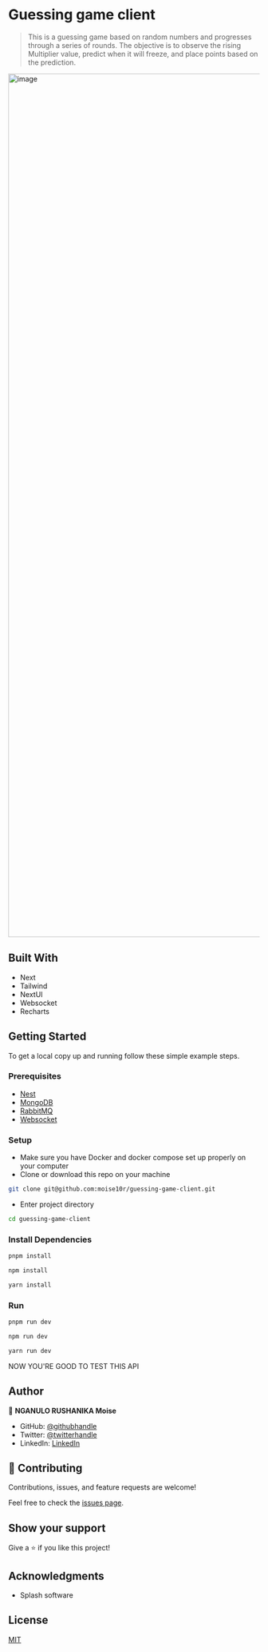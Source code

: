 # Guessing game client

> This is a guessing game based on random numbers and progresses through a series of rounds. The objective is to observe the rising Multiplier value, predict when it will freeze, and place points based on the prediction.

<img width="1728" alt="image" src="https://github.com/moise10r/budget-app/assets/57562869/c9ae8e36-7eae-4268-9978-d4d9c6dd34d3">

## Built With

- Next
- Tailwind
- NextUI
- Websocket
- Recharts

## Getting Started

To get a local copy up and running follow these simple example steps.

### Prerequisites

- [Nest](https://docs.nestjs.com/microservices/basics)
- [MongoDB](https://www.mongodb.com/)
- [RabbitMQ](https://rabbitmq.com/)
- [Websocket](https://socket.io/)

### Setup

- Make sure you have Docker and docker compose set up properly on your computer
- Clone or download this repo on your machine

```sh
git clone git@github.com:moise10r/guessing-game-client.git
```

- Enter project directory

```sh
cd guessing-game-client
```

### Install Dependencies

```sh
pnpm install
```

```sh
npm install
```

```sh
yarn install
```

### Run

```sh
pnpm run dev
```

```sh
npm run dev
```

```sh
yarn run dev
```

NOW YOU'RE GOOD TO TEST THIS API

## Author

👤 **NGANULO RUSHANIKA Moise**

- GitHub: [@githubhandle](https://github.com/moise10r)
- Twitter: [@twitterhandle](https://twitter.com/MRushanika)
- LinkedIn: [LinkedIn](https://www.linkedin.com/in/nganulo-rushanika-mo%C3%AFse-626139197/)

## 🤝 Contributing

Contributions, issues, and feature requests are welcome!

Feel free to check the [issues page](../../issues/).

## Show your support

Give a ⭐️ if you like this project!

## Acknowledgments

- Splash software

## License

[MIT](./LICENSE)
